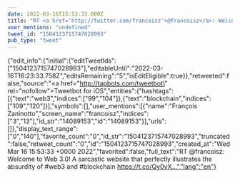 ```yaml
---
date: 2022-03-16T15:53:33.000Z
title: "RT <a href='http://twitter.com/francoisz'>@francoisz</a>: Welcome to Web 3.0! A sarcastic website that perfectly illustrates the absurdity of #web3 and #blockchain https://t.co/Qy0vX…″"
user_mentions: "undefined"
tweet_id: "1504123715747028993"
pub_type: "tweet"
---
```

{"edit_info":{"initial":{"editTweetIds":["1504123715747028993"],"editableUntil":"2022-03-16T16:23:33.758Z","editsRemaining":"5","isEditEligible":true}},"retweeted":false,"source":"<a href=\"http://tapbots.com/tweetbot\" rel=\"nofollow\">Tweetbot for iΟS</a>","entities":{"hashtags":[{"text":"web3","indices":["99","104"]},{"text":"blockchain","indices":["109","120"]}],"symbols":[],"user_mentions":[{"name":"François Zaninotto","screen_name":"francoisz","indices":["3","13"],"id_str":"14089153","id":"14089153"}],"urls":[]},"display_text_range":["0","140"],"favorite_count":"0","id_str":"1504123715747028993","truncated":false,"retweet_count":"0","id":"1504123715747028993","created_at":"Wed Mar 16 15:53:33 +0000 2022","favorited":false,"full_text":"RT @francoisz: Welcome to Web 3.0! A sarcastic website that perfectly illustrates the absurdity of #web3 and #blockchain https://t.co/Qy0vX…","lang":"en"}
